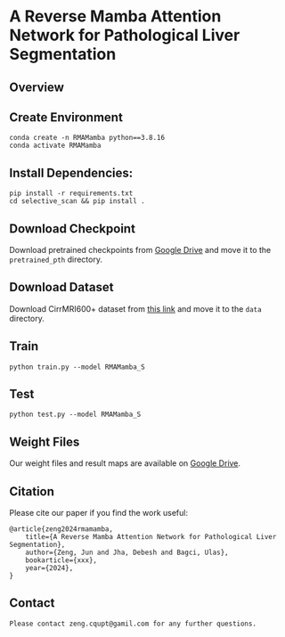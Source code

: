 # A Reverse Mamba Attention Network for Pathological Liver Segmentation

## Overview

## Create Environment
```
conda create -n RMAMamba python==3.8.16
conda activate RMAMamba
```

## Install Dependencies:
```    
pip install -r requirements.txt
cd selective_scan && pip install .
```

## Download Checkpoint 
Download pretrained checkpoints from [Google Drive](https://drive.google.com/drive/xxx) and move it to the `pretrained_pth` directory.

## Download Dataset
Download CirrMRI600+ dataset from [this link](https://osf.io/cuk24/) and move it to the `data` directory.

## Train
```
python train.py --model RMAMamba_S
```

## Test
```
python test.py --model RMAMamba_S
```

## Weight Files 
Our weight files and result maps are available on [Google Drive](https://drive.google.com/drive/xxx).


## Citation
Please cite our paper if you find the work useful:
```
@article{zeng2024rmamamba,
    title={A Reverse Mamba Attention Network for Pathological Liver Segmentation},
    author={Zeng, Jun and Jha, Debesh and Bagci, Ulas},
    bookarticle={xxx},
    year={2024},
}
```

## Contact
```
Please contact zeng.cqupt@gamil.com for any further questions.
```